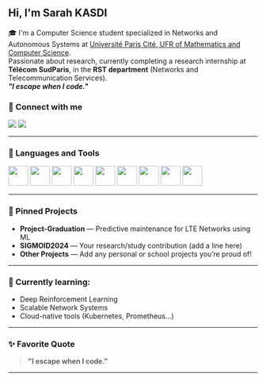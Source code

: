   ## Hi, I'm Sarah KASDI 

🎓 I'm a Computer Science student specialized in Networks and Autonomous Systems at [Université Paris Cité, UFR of Mathematics and Computer Science](https://math-info.u-paris.fr/).<br>
  Passionate about research, currently completing a research internship at **Télécom SudParis**, in the **RST department** (Networks and Telecommunication Services). <br>
***"I escape when I code."*** <br>

### 🔗 Connect with me
<p align="left">
  <a href="mailto:ton.email@exemple.com"><img src="https://img.shields.io/badge/Email-D14836?style=for-the-badge&logo=gmail&logoColor=white" /></a>
  <a href="https://www.linkedin.com/in/ton-lien-linkedin/"><img src="https://img.shields.io/badge/LinkedIn-blue?style=for-the-badge&logo=linkedin&logoColor=white" /></a>
</p>

---

### 🧰 Languages and Tools

<p align="left">
  <img src="https://cdn.jsdelivr.net/gh/devicons/devicon/icons/python/python-original.svg" width="40" />
  <img src="https://cdn.jsdelivr.net/gh/devicons/devicon/icons/linux/linux-original.svg" width="40" />
  <img src="https://cdn.jsdelivr.net/gh/devicons/devicon/icons/docker/docker-original.svg" width="40" />
  <img src="https://cdn.jsdelivr.net/gh/devicons/devicon/icons/git/git-original.svg" width="40" />
  <img src="https://cdn.jsdelivr.net/gh/devicons/devicon/icons/mysql/mysql-original.svg" width="40" />
  <img src="https://cdn.jsdelivr.net/gh/devicons/devicon/icons/postgresql/postgresql-original.svg" width="40" />
  <img src="https://cdn.jsdelivr.net/gh/devicons/devicon/icons/pytorch/pytorch-original.svg" width="40" />
  <img src="https://cdn.jsdelivr.net/gh/devicons/devicon/icons/c/c-original.svg" width="40" />
  <img src="https://cdn.jsdelivr.net/gh/devicons/devicon/icons/django/django-plain.svg" width="40" />
</p>

---

### 📌 Pinned Projects

- **Project-Graduation** — Predictive maintenance for LTE Networks using ML  
- **SIGMOID2024** — Your research/study contribution (add a line here)  
- **Other Projects** — Add any personal or school projects you’re proud of!

---

### 🧠 Currently learning:
- Deep Reinforcement Learning
- Scalable Network Systems
- Cloud-native tools (Kubernetes, Prometheus…)

---

### ✨ Favorite Quote
> **"I escape when I code."**  

---

